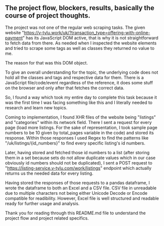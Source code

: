 
## The project flow, blockers, results, basically the course of project thoughts.



The project was not one of the regular web scraping tasks. The given website "https://v-tylu.work/uk/?transaction_type=offering-with-online-payment" has its JavaScript DOM active, that is why it is not straightforward to fetch data from there. As needed when I inspected the website elements and tried to scrape some tags as well as classes they returned no value to me.

The reason for that was this DOM object. 

To give an overall understanding for the topic, the underlying code does not hold all the classes and tags and respective data for them. There is a JavaScript file/code/event regardless of the reference, it does some stuff on the browser and only after that fetches the correct data. 

So, I found a way which took my entire day to complete this task because it was the first time I was facing something like this and I literally needed to research and learn new topics.

Coming to implementation, I found XHR files of the website being "listings" and "categories" within its network field. There I sent a request for every page (load more listings. For the sake of representation, I took sample page numbers to be 10 given by total_pages variable in the code) and stored its response. Within those responses I used Regex to find the patterns like "/uk/listings/{id_numbers}" to find every specific listing's id numbers. 

Later, having stored and fetched those id numbers to a list (after storing them in a set because sets do not allow duplicate values which in our case obviously id numbers should not be duplicated), I sent a POST request to "https://listing-service.v-tylu.com/work/listings" endpoint which actually returns us the needed data for every listing. 

Having stored the responses of those requests to a pandas dataframe, I wrote the dataframe to both an Excel and a CSV file. CSV file in unreadable due to multiple characters not being either Unicode Decode or Encode compatible for readibility. However, Excel file is well structured and readable ready for further usage and analysis.

Thank you for reading through this README.md file to understand the project flow and project related specifics.